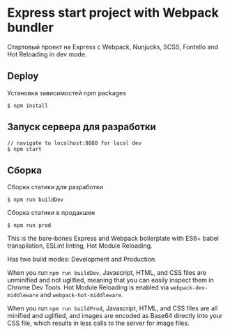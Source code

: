 Express start project with Webpack bundler
==========================================

Стартовый проект на Express c Webpack, Nunjucks, SCSS, Fontello and Hot Reloading in dev mode.


Deploy
------

Установка зависимостей npm packages

    $ npm install

Запуск сервера для разработки
-----------------------------

    // navigate to localhost:8080 for local dev
    $ npm start

Cборка
------

Сборка статики для разработки

    $ npm run buildDev

 Сборка статики в продакшен

    $ npm run prod


This is the bare-bones Express and Webpack boilerplate with ES6+ babel transpilation, ESLint linting, Hot Module Reloading.

Has two build modes: Development and Production.

When you run `npm run buildDev`, Javascript, HTML, and CSS files are unminified and not uglified, meaning that you can easily inspect them in Chrome Dev Tools. Hot Module Reloading is enabled via `webpack-dev-middleware` and `webpack-hot-middleware`. 

When you run `npm run buildProd`, Javascript, HTML, and CSS files are all minified and uglified, and images are encoded as Base64 directly into your CSS file, which results in less calls to the server for image files.
